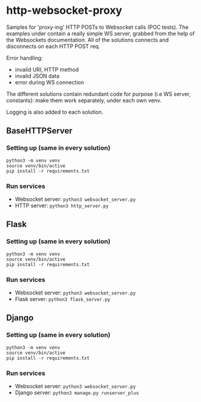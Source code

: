 # http-websocket-proxy
Samples for 'proxy-ing' HTTP POSTs to Websocket calls (POC tests).
The examples under contain a really simple WS server, grabbed from the help of the Websockets documentation.
All of the solutions connects and disconnects on each HTTP POST req.

Error handling:
- invalid URI, HTTP method
- invalid JSON data
- error during WS connection

The different solutions contain redundant code for purpose (i.e WS server, constants): make them work separately, under each own venv. 

Logging is also added to each solution. 


## BaseHTTPServer

### Setting up (same in every solution)

```
python3 -m venv venv
source venv/bin/active
pip install -r requirements.txt
```

### Run services

- Websocket server: `python3 websocket_server.py`
- HTTP server: `python3 http_server.py`


## Flask

### Setting up (same in every solution)
    
```
python3 -m venv venv
source venv/bin/active
pip install -r requirements.txt
```

### Run services

- Websocket server: `python3 websocket_server.py`
- Flask server: `python3 flask_server.py`


## Django

### Setting up (same in every solution)

```    
python3 -m venv venv
source venv/bin/active
pip install -r requirements.txt
```

### Run services

- Websocket server: `python3 websocket_server.py`
- Django server: `python3 manage.py runserver_plus`
